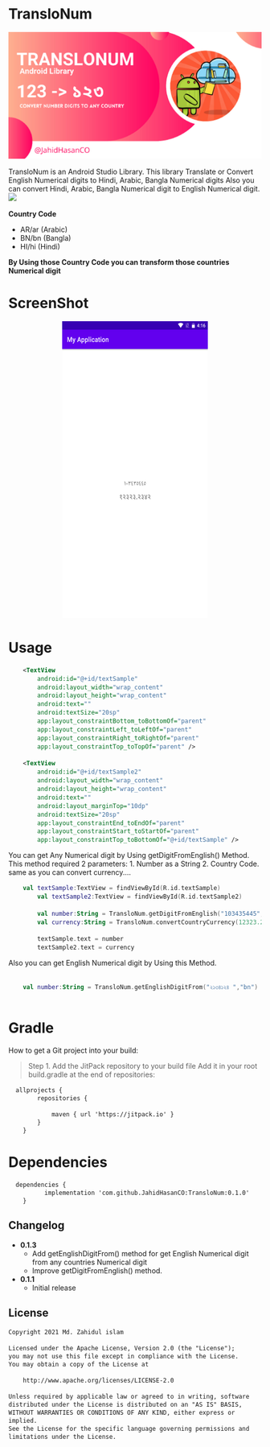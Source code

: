 # TransloNum

<p align="center">
  <img src="https://github.com/JahidHasanCO/TransloNum/blob/master/ART/cover.jpg" />
</p>

TransloNum is an Android Studio Library. This library Translate or Convert English Numerical digits to Hindi, Arabic, Bangla Numerical digits Also you can convert Hindi, Arabic, Bangla Numerical digit to English Numerical digit. 
[![](https://jitpack.io/v/JahidHasanCO/TransloNum.svg)](https://jitpack.io/#JahidHasanCO/TransloNum)


**Country Code**
 -  AR/ar (Arabic)
 -  BN/bn (Bangla)
 -  HI/hi (Hindi) 
 
 **By Using those Country Code you can transform those countries Numerical digit**
 
 # ScreenShot
 
<p align="center">
  <img src="https://github.com/JahidHasanCO/TransloNum/blob/master/ART/Screenshot_20210728-161700.png" width="290" height="590"/>
</p>

# Usage

```XML
    <TextView
        android:id="@+id/textSample"
        android:layout_width="wrap_content"
        android:layout_height="wrap_content"
        android:text=""
        android:textSize="20sp"
        app:layout_constraintBottom_toBottomOf="parent"
        app:layout_constraintLeft_toLeftOf="parent"
        app:layout_constraintRight_toRightOf="parent"
        app:layout_constraintTop_toTopOf="parent" />

    <TextView
        android:id="@+id/textSample2"
        android:layout_width="wrap_content"
        android:layout_height="wrap_content"
        android:text=""
        android:layout_marginTop="10dp"
        android:textSize="20sp"
        app:layout_constraintEnd_toEndOf="parent"
        app:layout_constraintStart_toStartOf="parent"
        app:layout_constraintTop_toBottomOf="@+id/textSample" />
```
You can get Any Numerical digit by Using getDigitFromEnglish() Method. This method required 2 parameters:
	1. Number as a String
	2. Country Code.
same as you can convert currency....

```kotlin
	val textSample:TextView = findViewById(R.id.textSample)
        val textSample2:TextView = findViewById(R.id.textSample2)

        val number:String = TransloNum.getDigitFromEnglish("103435445","ar")
        val currency:String = TransloNum.convertCountryCurrency(12323.2342,"hi")

        textSample.text = number
        textSample2.text = currency
```

Also you can get English Numerical digit by Using this Method.

```kotlin
 
	val number:String = TransloNum.getEnglishDigitFrom("২১৩৪১২৪ ","bn")
      
```

# Gradle
How to get a Git project into your build:
> Step 1. Add the JitPack repository to your build file
Add it in your root build.gradle at the end of repositories:

```
  allprojects {
		repositories {
			
			maven { url 'https://jitpack.io' }
		}
	}
 ```

# Dependencies

```
  dependencies {
	      implementation 'com.github.JahidHasanCO:TransloNum:0.1.0'
	}
```

Changelog
---------
* **0.1.3**
    * Add getEnglishDigitFrom() method for get English Numerical digit from any countries Numerical digit
    * Improve getDigitFromEnglish() method.
* **0.1.1**
    * Initial release

License
-------

    Copyright 2021 Md. Zahidul islam

    Licensed under the Apache License, Version 2.0 (the "License");
    you may not use this file except in compliance with the License.
    You may obtain a copy of the License at

        http://www.apache.org/licenses/LICENSE-2.0

    Unless required by applicable law or agreed to in writing, software
    distributed under the License is distributed on an "AS IS" BASIS,
    WITHOUT WARRANTIES OR CONDITIONS OF ANY KIND, either express or implied.
    See the License for the specific language governing permissions and
    limitations under the License.
